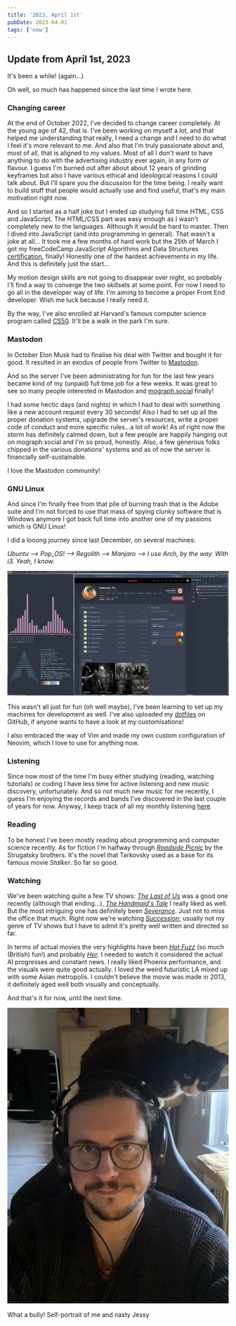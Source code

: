 ```yaml
---
title: '2023, April 1st'
pubDate: 2023-04-01
tags: ['now']
---
```


## Update from April 1st, 2023

It's been a while! (again...)

Oh well, so much has happened since the last time I wrote here.

### Changing career

At the end of October 2022, I've decided to change career completely. At the young age of 42, that is.
I've been working on myself a lot, and that helped me understanding that really, I need a change and I need to do what I feel it's more relevant to me. And also that I'm truly passionate about and, most of all, that is aligned to my values.
Most of all I don't want to have anything to do with the advertising industry ever again, in any form or flavour. I guess I'm burned out after about about 12 years of grinding keyframes but also I have various ethical and ideological reasons I could talk about. But I'll spare you the discussion for the time being.
I really want to build stuff that people would actually use and find useful, that's my main motivation right now.

And so I started as a half joke but I ended up studying full time HTML, CSS and JavaScript.
The HTML/CSS part was easy enough as I wasn't completely new to the languages. Although it would be hard to master.
Then I dived into JavaScript (and into programming in general). That wasn't a joke at all...
It took me a few months of hard work but the 25th of March I got my freeCodeCamp JavaScript Algorithms and Data Structures [certification](https://freecodecamp.org/certification/mauromotion/javascript-algorithms-and-data-structures), finally! Honestly one of the hardest achievements in my life. And this is definitely just the start...

My motion design skills are not going to disappear over night, so probably I'll find a way to converge the two skillsets at some point. For now I need to go all in the developer way of life.
I'm aiming to become a proper Front End developer. Wish me luck because I really need it.

By the way, I've also enrolled at Harvard's famous computer science program called [CS50](https://pll.harvard.edu/course/cs50-introduction-computer-science?delta=0). It'll be a walk in the park I'm sure.

### Mastodon

In October Elon Musk had to finalise his deal with Twitter and bought it for good. It resulted in an exodus of people from Twitter to [Mastodon](https://joinmastodon.org).

And so the server I've been administrating for fun for the last few years became kind of my (unpaid) full time job for a few weeks.
It was great to see so many people interested in Mastodon and [mograph.social](https://mograph.social) finally!

I had some hectic days (and nights) in which I had to deal with something like a new account request every 30 seconds!
Also I had to set up all the proper donation systems, upgrade the server's resources, write a proper code of conduct and more specific rules...a lot of work!
As of right now the storm has definitely calmed down, but a few people are happily hanging out on mograph.social and I'm so proud, honestly. Also, a few generous folks chipped in the various donations' systems and as of now the server is financially self-sustainable.

I love the Mastodon community!

### GNU Linux

And since I'm finally free from that pile of burning trash that is the Adobe suite and I'm not forced to use that mass of spying clunky software that is Windows anymore I got back full time into another one of my passions which is GNU Linux!

I did a looong journey since last December, on several machines:

_Ubuntu --> Pop_OS! --> Regolith --> Manjaro --> I use Arch, by the way. With i3. Yeah, I know._

![Screenshot of my desktop](../../assets/images/now/2023-04-01-now/desktop_01.jpg)

This wasn't all just for fun (oh well maybe), I've been learning to set up my machines for development as well.
I've also uploaded my [dotfiles](https://github.com/mauromotion/dotfiles) on GitHub, if anyone wants to have a look at my customisations!

I also embraced the way of Vim and made my own custom configuration of Neovim, which I love to use for anything now.

### Listening

Since now most of the time I'm busy either studying (reading, watching tutorials) or coding I have less time for active listening and new music discovery, unfortunately. And so not much new music for me recently, I guess I'm enjoying the records and bands I've discovered in the last couple of years for now. Anyway, I keep track of all my monthly listening [here](https://blog.mauromotion.com/music/2023/04/01/monthly-lastfm-albums-charts.html).

### Reading

To be honest I've been mostly reading about programming and computer science recently.
As for fiction I'm halfway through _[Roadside Picnic](https://bookwyrm.social/book/1010/s/roadside-picnic)_ by the Strugatsky brothers. It's the novel that Tarkovsky used as a base for its famous movie _Stalker_. So far so good.

### Watching

We've been watching quite a few TV shows: _[The Last of Us](https://www.themoviedb.org/tv/100088-the-last-of-us)_ was a good one recently (although that ending...), _[The Handmaid's Tale](https://www.themoviedb.org/tv/69478-the-handmaid-s-tale)_ I really liked as well. But the most intriguing one has definitely been _[Severance](https://www.themoviedb.org/tv/95396-severance)_. Just not to miss the office that much.
Right now we're watching _[Succession](https://www.themoviedb.org/tv/76331-succession)_; usually not my genre of TV shows but I have to admit it's pretty well written and directed so far.

In terms of actual movies the very highlights have been _[Hot Fuzz](https://www.themoviedb.org/movie/4638-hot-fuzz)_ (so much (British) fun!) and probably _[Her](https://www.themoviedb.org/movie/152601-her)_. I needed to watch it considered the actual AI progresses and constant news. I really liked Phoenix performance, and the visuals were quite good actually. I loved the weird futuristic LA mixed up with some Asian metropolis. I couldn't believe the movie was made in 2013, it definitely aged well both visually and conceptually.

And that's it for now, until the next time.

![me and Jessy](../../assets/images/now/2023-04-01-now/me_and_Jessy.jpg)

<figcaption>What a bully! Self-portrait of me and nasty Jessy</figcaption>
